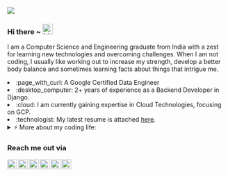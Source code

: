 
![](https://visitor-badge.glitch.me/badge?page_id=singhgautam7.singhgautam7)
<br />

### Hi there ~ <img src="https://user-images.githubusercontent.com/1303154/88677602-1635ba80-d120-11ea-84d8-d263ba5fc3c0.gif" width="24px" alt="hi">
<div>
  <p>I am a Computer Science and Engineering graduate  from India with a zest for learning new technologies and overcoming challenges. When I am not coding, I usually like working out to increase my strength, develop a better body balance and sometimes learning facts about things that intrigue me.</p>
  <span align="left">
      <li> :page_with_curl: A Google Certified Data Engineer</li>
      <li> :desktop_computer: 2+ years of experience as a Backend Developer in Django.</li>
      <li> :cloud: I am currently gaining expertise in Cloud Technologies, focusing on GCP.</li>
      <li> :technologist: My latest resume is attached <a href="assets/GRS_resume.pdf">here</a>.</li>
  </span>
</div>

<div>
  
<details>
<summary>⚡️ More about my coding life:</summary>
<br />

![Top Languages](https://github-readme-stats.vercel.app/api/top-langs/?username=singhgautam7&layout=compact&hide=css,html)

![Gautam's github stats](https://github-readme-stats.vercel.app/api?username=singhgautam7&count_private=true&show_icons=true&theme=gotham)

</details>

### Reach me out via
<!-- Icons link https://icons8.com/icon/set/logos/color -->
<a href="https://www.instagram.com/singhgautam7/">
  <img align="left" alt="Gautam's Instagram" width="22px" src="https://raw.githubusercontent.com/hussainweb/hussainweb/main/icons/instagram.png" />
</a>
<a href="https://www.linkedin.com/in/singhgautam7/">
  <img align="left" alt="Gautam's LinkedIN" width="22px" src="https://raw.githubusercontent.com/peterthehan/peterthehan/master/assets/linkedin.svg" />
</a>
<a href="https://medium.com/@singhgautam7">
  <img align="left" alt="Gautam's Medium" width="22px" src="https://img.icons8.com/color/50/000000/medium-logo.png" />
</a>
<a href="https://www.youtube.com/watch?v=g0OA1Le593c">
  <img align="left" alt="Gautam's YouTube" width="22px" src="https://img.icons8.com/color/50/000000/youtube-play.png" />
</a>
<a href="https://open.spotify.com/user/sxpj0oohar46m5bj878m0jeqz?si=3vEi8JCDSDi-KkA-b_MSJg">
  <img align="left" alt="Gautam's Spotify" width="22px" src="https://raw.githubusercontent.com/peterthehan/peterthehan/master/assets/spotify.svg" />
</a>
<a href="mailto:gautamsingh1997@gmail.com">
  <img align="left" alt="Gautam's Mail" width="22px" src="https://img.icons8.com/color/50/000000/gmail-new.png" />
</a>



